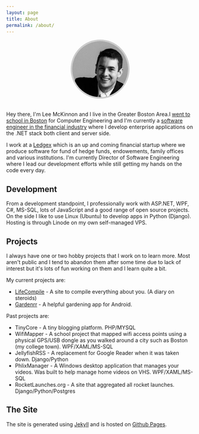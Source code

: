 ```yaml
---
layout: page
title: About
permalink: /about/
---
```


<div style="text-align: center; margin-bottom: 30px;">
  <img src="/images/me2.jpg" alt="Me" style="border-radius: 100px; border: 4px solid #CCC; width: 150px">
</div>

Hey there, I'm Lee McKinnon and I live in the Greater Boston Area.I <a href="http://wit.edu" target="_blank">went to school in Boston</a> for Computer Engineering and I'm currently a <a href="http://ledgex.com" target="_blank">software engineer in the financial industry</a> where I develop enterprise applications on the .NET stack both client and server side.

<p>I work at a <a href="http://ledgex.com/">Ledgex</a> which is an up and coming financial startup where we produce software for fund of hedge funds, endowements, family offices and various institutions. I'm currently Director of Software Engineering where I lead our development efforts while still getting my hands on the code every day.</p>

## Development

From a development standpoint, I professionally work with ASP.NET, WPF, C#, MS-SQL, lots of JavaScript and a good range of open source projects. On the side I like to use Linux (Ubuntu) to develop apps in Python (Django). Hosting is through Linode on my own self-managed VPS.

## Projects

I always have one or two hobby projects that I work on to learn more. Most aren't public and I tend to abandon them after some time due to lack of interest but it's lots of fun working on them and I learn quite a bit.

My current projects are:

- [LifeCompile](http://lifecompile.com/) - A site to compile everything about you. (A diary on steroids)
- [Gardenrr](http://gardenrr.com/) - A helpful gardening app for Android.

Past projects are:

- TinyCore - A tiny blogging platform. PHP/MYSQL
- WifiMapper - A school project that mapped wifi access points using a physical GPS/USB dongle as you walked around a city such as Boston (my college town). WPF/XAML/MS-SQL
- JellyfishRSS - A replacement for Google Reader when it was taken down. Django/Python
- PhlixManager - A Windows desktop application that manages your videos. Was built to help manage home videos on VHS. WPF/XAML/MS-SQL
- RocketLaunches.org - A site that aggregated all rocket launches. Django/Python/Postgres

## The Site

The site is generated using <a href="https://github.com/mojombo/jekyll/">Jekyll</a> and is hosted on [Github Pages](https://pages.github.com/).


